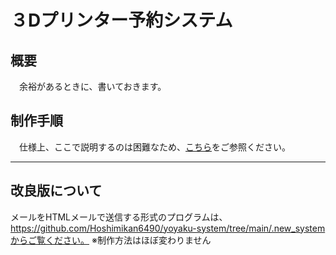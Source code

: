 # ３Dプリンター予約システム

## 概要
　余裕があるときに、書いておきます。

## 制作手順
　仕様上、ここで説明するのは困難なため、[こちら](https://docs.google.com/presentation/d/1kbetnzNWJhqHs8HRFIbdlJpq9zAkcbEO/edit?usp=sharing&ouid=106480420577465092683&rtpof=true&sd=true)をご参照ください。

---
## 改良版について
メールをHTMLメールで送信する形式のプログラムは、https://github.com/Hoshimikan6490/yoyaku-system/tree/main/.new_systemからご覧ください。
※制作方法はほぼ変わりません
